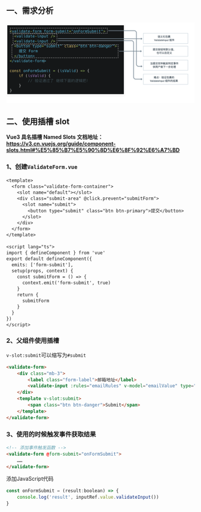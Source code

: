 ##  一、需求分析

![](./img/2.png)

## 二、使用插槽 slot

**Vue3 具名插槽 Named Slots 文档地址：https://v3.cn.vuejs.org/guide/component-slots.html#%E5%85%B7%E5%90%8D%E6%8F%92%E6%A7%BD**

### 1、创建`ValidateForm.vue`

```vue
<template>
  <form class="validate-form-container">
    <slot name="default"></slot>
    <div class="submit-area" @click.prevent="submitForm">
      <slot name="submit">
        <button type="submit" class="btn btn-primary">提交</button>
      </slot>
    </div>
  </form>
</template>

<script lang="ts">
import { defineComponent } from 'vue'
export default defineComponent({
  emits: ['form-submit'],
  setup(props, context) {
    const submitForm = () => {
      context.emit('form-submit', true)
    }
    return {
      submitForm
    }
  }
})
</script>
```

### 2、父组件使用插槽

`v-slot:submit`可以缩写为`#submit`

```html
<validate-form>
    <div class="mb-3">
        <label class="form-label">邮箱地址</label>
        <validate-input :rules="emailRules" v-model="emailValue" type="text" palceholder="请输入邮箱地址"></validate-input>
    </div>
    <template v-slot:submit>
        <span class="btn btn-danger">Submit</span>
    </template>
</validate-form>
```

### 3、使用的时候触发事件获取结果

```html
<!-- 添加事件触发函数 -->
<validate-form @form-submit="onFormSubmit">
    ……
</validate-form>
```

添加JavaScript代码

```javascript
const onFormSubmit = (result:boolean) => {
    console.log('result', inputRef.value.validateInput())
}
```


